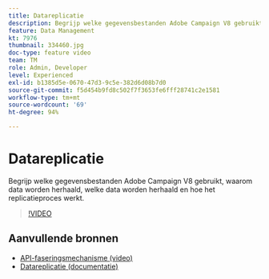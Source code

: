 ```yaml
---
title: Datareplicatie
description: Begrijp welke gegevensbestanden Adobe Campaign V8 gebruikt, waarom data worden herhaald, welke data worden herhaald en hoe het replicatieproces werkt.
feature: Data Management
kt: 7976
thumbnail: 334460.jpg
doc-type: feature video
team: TM
role: Admin, Developer
level: Experienced
exl-id: b1385d5e-0670-47d3-9c5e-382d6d08b7d0
source-git-commit: f5d454b9fd8c502f7f3653fe6fff28741c2e1581
workflow-type: tm+mt
source-wordcount: '69'
ht-degree: 94%

---
```


# Datareplicatie

Begrijp welke gegevensbestanden Adobe Campaign V8 gebruikt, waarom data worden herhaald, welke data worden herhaald en hoe het replicatieproces werkt.

>[!VIDEO](https://video.tv.adobe.com/v/334460?quality=12)

## Aanvullende bronnen

* [API-faseringsmechanisme (video)](/help/data-management/api-staging-mechanism.md)
* [Datareplicatie (documentatie)](https://experienceleague.adobe.com/docs/campaign/campaign-v8/config/replication.html?lang=nl#data-replication)
